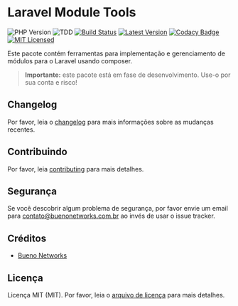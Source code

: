 # Laravel Module Tools

![PHP Version](https://img.shields.io/badge/php-%5E7.2.0-blue)
![TDD](https://img.shields.io/badge/tdd-Tested%20100%25-blue)
[![Build Status](https://travis-ci.org/bueno-networks/laravel-module-tools.svg?branch=master)](https://travis-ci.org/ricardopedias/markhelp)
[![Latest Version](https://img.shields.io/github/release/bueno-networks/laravel-module-tools.svg?style=flat-square)](https://github.com/bueno-networks/laravel-module-tools/releases)
[![Codacy Badge](https://app.codacy.com/project/badge/Grade/4bdf94ec532b46758a36fa0adebbe48d)](https://www.codacy.com/gh/bueno-networks/laravel-module-tools?utm_source=github.com&amp;utm_medium=referral&amp;utm_content=bueno-networks/laravel-module-tools&amp;utm_campaign=Badge_Grade)
[![MIT Licensed](https://img.shields.io/badge/license-MIT-brightgreen.svg?style=flat-square)](license.md)

Este pacote contém ferramentas para implementação e gerenciamento de módulos para o Laravel usando composer.

> **Importante:** este pacote está em fase de desenvolvimento. Use-o por sua conta e risco! 

## Changelog

Por favor, leia o [changelog](changelog.md) para mais informações sobre as mudanças recentes.

## Contribuindo

Por favor, leia [contributing](contributing.md) para mais detalhes.

## Segurança

Se você descobrir algum problema de segurança, por favor envie um email para contato@buenonetworks.com.br 
ao invés de usar o issue tracker.

## Créditos

- [Bueno Networks](https://github.com/bueno-networks)

## Licença

Licença MIT (MIT). Por favor, leia o [arquivo de licença](license.md) para mais detalhes.
